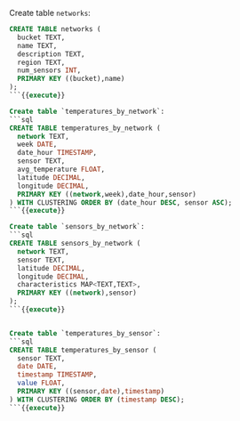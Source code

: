 Create table `networks`:
```sql
CREATE TABLE networks (
  bucket TEXT,
  name TEXT,
  description TEXT,
  region TEXT,
  num_sensors INT,
  PRIMARY KEY ((bucket),name)
);
```{{execute}}

Create table `temperatures_by_network`:
```sql
CREATE TABLE temperatures_by_network (
  network TEXT,
  week DATE,
  date_hour TIMESTAMP,
  sensor TEXT,
  avg_temperature FLOAT,
  latitude DECIMAL,
  longitude DECIMAL,
  PRIMARY KEY ((network,week),date_hour,sensor)
) WITH CLUSTERING ORDER BY (date_hour DESC, sensor ASC);
```{{execute}}

Create table `sensors_by_network`:
```sql
CREATE TABLE sensors_by_network (
  network TEXT,
  sensor TEXT,
  latitude DECIMAL,
  longitude DECIMAL,
  characteristics MAP<TEXT,TEXT>,
  PRIMARY KEY ((network),sensor)
);
```{{execute}}


Create table `temperatures_by_sensor`:
```sql
CREATE TABLE temperatures_by_sensor (
  sensor TEXT,
  date DATE,
  timestamp TIMESTAMP,
  value FLOAT,
  PRIMARY KEY ((sensor,date),timestamp)
) WITH CLUSTERING ORDER BY (timestamp DESC);
```{{execute}}